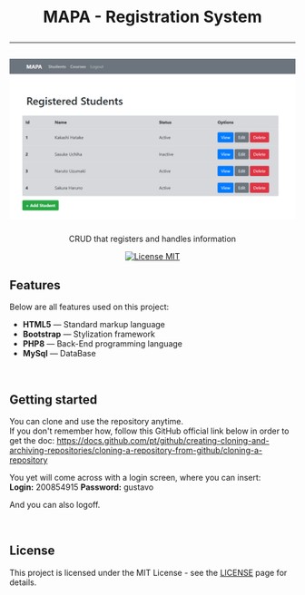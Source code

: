 

<h1 align="center">
<br>
    MAPA - Registration System
<hr>


<img src="./assets/img/readme-img.png">

</h1>

<p align="center">CRUD that registers and handles information</p>

<p align="center">
  <a href="https://opensource.org/licenses/MIT">
    <img src="https://img.shields.io/badge/License-MIT-blue.svg" alt="License MIT">
  </a>
</p>

## Features
Below are all features used on this project:

- **HTML5** — Standard markup language
- **Bootstrap** — Stylization framework
- **PHP8** — Back-End programming language
- **MySql** — DataBase

<br>

## Getting started

You can clone and use the repository anytime. <br> 
If you don't remember how, follow this GitHub official link below in order to get the doc:
https://docs.github.com/pt/github/creating-cloning-and-archiving-repositories/cloning-a-repository-from-github/cloning-a-repository

You yet will come across with a login screen, where you can insert:<br>
    <strong>Login:</strong> 200854915
    <strong>Password:</strong> gustavo <br>

And you can also logoff.


<br>

## License

This project is licensed under the MIT License - see the [LICENSE](https://opensource.org/licenses/MIT) page for details.
